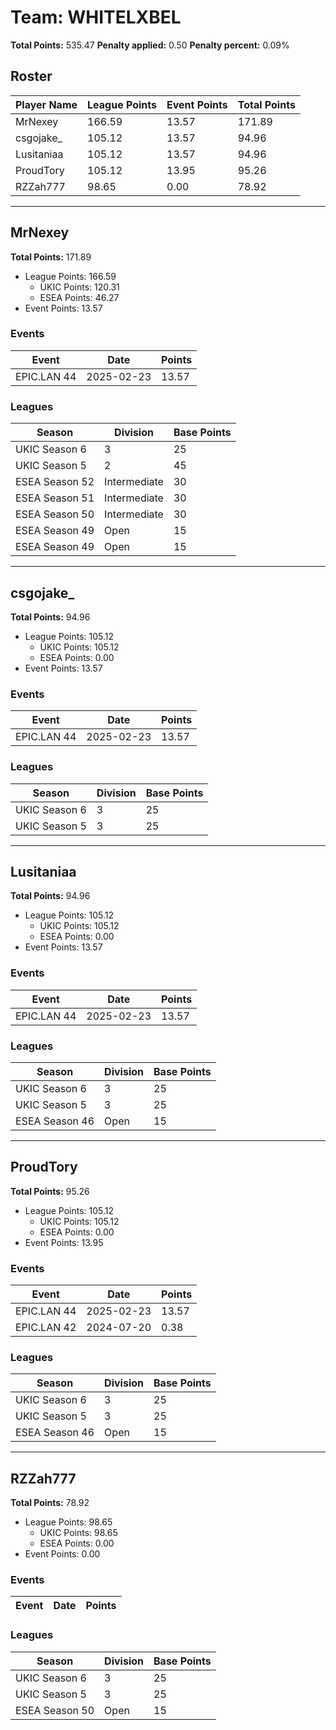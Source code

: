 # Team: WHITELXBEL

**Total Points:** 535.47
**Penalty applied:** 0.50
**Penalty percent:** 0.09%

## Roster
| Player Name | League Points | Event Points | Total Points |
|-------------|--------------|--------------|-------------|
| MrNexey | 166.59 | 13.57 | 171.89 |
| csgojake_ | 105.12 | 13.57 | 94.96 |
| Lusitaniaa | 105.12 | 13.57 | 94.96 |
| ProudTory | 105.12 | 13.95 | 95.26 |
| RZZah777 | 98.65 | 0.00 | 78.92 |

---

## MrNexey

**Total Points:** 171.89

- League Points: 166.59
  - UKIC Points: 120.31
  - ESEA Points: 46.27
- Event Points: 13.57

### Events
| Event | Date | Points |
|-------|------|--------|
| EPIC.LAN 44 | 2025-02-23 | 13.57 |
### Leagues
| Season | Division | Base Points |
|--------|----------|-------------|
| UKIC Season 6 | 3 | 25 |
| UKIC Season 5 | 2 | 45 |
| ESEA Season 52 | Intermediate | 30 |
| ESEA Season 51 | Intermediate | 30 |
| ESEA Season 50 | Intermediate | 30 |
| ESEA Season 49 | Open | 15 |
| ESEA Season 49 | Open | 15 |
---

## csgojake_

**Total Points:** 94.96

- League Points: 105.12
  - UKIC Points: 105.12
  - ESEA Points: 0.00
- Event Points: 13.57

### Events
| Event | Date | Points |
|-------|------|--------|
| EPIC.LAN 44 | 2025-02-23 | 13.57 |
### Leagues
| Season | Division | Base Points |
|--------|----------|-------------|
| UKIC Season 6 | 3 | 25 |
| UKIC Season 5 | 3 | 25 |
---

## Lusitaniaa

**Total Points:** 94.96

- League Points: 105.12
  - UKIC Points: 105.12
  - ESEA Points: 0.00
- Event Points: 13.57

### Events
| Event | Date | Points |
|-------|------|--------|
| EPIC.LAN 44 | 2025-02-23 | 13.57 |
### Leagues
| Season | Division | Base Points |
|--------|----------|-------------|
| UKIC Season 6 | 3 | 25 |
| UKIC Season 5 | 3 | 25 |
| ESEA Season 46 | Open | 15 |
---

## ProudTory

**Total Points:** 95.26

- League Points: 105.12
  - UKIC Points: 105.12
  - ESEA Points: 0.00
- Event Points: 13.95

### Events
| Event | Date | Points |
|-------|------|--------|
| EPIC.LAN 44 | 2025-02-23 | 13.57 |
| EPIC.LAN 42 | 2024-07-20 | 0.38 |
### Leagues
| Season | Division | Base Points |
|--------|----------|-------------|
| UKIC Season 6 | 3 | 25 |
| UKIC Season 5 | 3 | 25 |
| ESEA Season 46 | Open | 15 |
---

## RZZah777

**Total Points:** 78.92

- League Points: 98.65
  - UKIC Points: 98.65
  - ESEA Points: 0.00
- Event Points: 0.00

### Events
| Event | Date | Points |
|-------|------|--------|
### Leagues
| Season | Division | Base Points |
|--------|----------|-------------|
| UKIC Season 6 | 3 | 25 |
| UKIC Season 5 | 3 | 25 |
| ESEA Season 50 | Open | 15 |